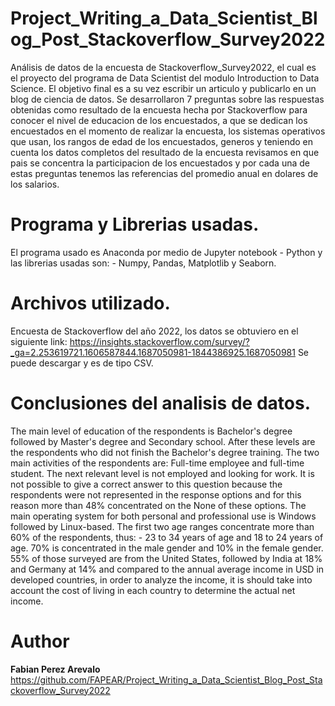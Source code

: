 # Project_Writing_a_Data_Scientist_Blog_Post_Stackoverflow_Survey2022
Análisis de datos de la encuesta de Stackoverflow_Survey2022, el cual es el proyecto del programa de Data Scientist del modulo Introduction to Data Science. El objetivo final es a su vez escribir un articulo y publicarlo en un blog de ciencia de datos.
Se desarrollaron 7 preguntas sobre las respuestas obtenidas como resultado de la encuesta hecha por Stackoverflow para conocer el nivel de educacion de los encuestados, a que se dedican los encuestados en el momento de realizar la encuesta, los sistemas operativos que usan, los rangos de edad de los encuestados, generos y teniendo en cuenta los datos completos del resultado de la encuesta revisamos en que pais se concentra la participacion de los encuestados y por cada una de estas preguntas tenemos las referencias del promedio anual en dolares de los salarios.
# Programa y Librerias usadas.
El programa usado es Anaconda por medio de Jupyter notebook - Python y las librerias usadas son: - Numpy, Pandas, Matplotlib y Seaborn.
# Archivos utilizado.
Encuesta de Stackoverflow del año 2022, los datos se obtuviero en el siguiente link: https://insights.stackoverflow.com/survey/?_ga=2.253619721.1606587844.1687050981-1844386925.1687050981 
Se puede descargar y es de tipo CSV.
# Conclusiones del analisis de datos.
The main level of education of the respondents is Bachelor's degree followed by Master's degree and Secondary school. After these levels are the respondents who did not finish the Bachelor's degree training.
The two main activities of the respondents are: Full-time employee and full-time student. The next relevant level is not employed and looking for work.
It is not possible to give a correct answer to this question because the respondents were not represented in the response options and for this reason more than 48% concentrated on the None of these options.
The main operating system for both personal and professional use is Windows followed by Linux-based.
The first two age ranges concentrate more than 60% of the respondents, thus: - 23 to 34 years of age and 18 to 24 years of age.
70% is concentrated in the male gender and 10% in the female gender.
55% of those surveyed are from the United States, followed by India at 18% and Germany at 14% and compared to the annual average income in USD in developed countries, in order to analyze the income, it is should take into account the cost of living in each country to determine the actual net income.
# Author
**Fabian Perez Arevalo** 
https://github.com/FAPEAR/Project_Writing_a_Data_Scientist_Blog_Post_Stackoverflow_Survey2022
